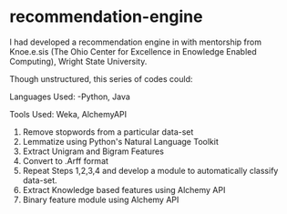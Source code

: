 # recommendation-engine

I had developed a recommendation engine in with mentorship from Knoe.e.sis (The Ohio Center for Excellence in Enowledge Enabled Computing), Wright State University.

Though unstructured, this series of codes could: 

Languages Used:
-Python, Java

Tools Used:
Weka, AlchemyAPI

1) Remove stopwords from a particular data-set
2) Lemmatize using Python's Natural Language Toolkit
3) Extract Unigram and Bigram Features
4) Convert to .Arff format
5) Repeat Steps 1,2,3,4 and develop a module to automatically classify data-set.
6) Extract Knowledge based features using Alchemy API
7) Binary feature module using Alchemy API 
